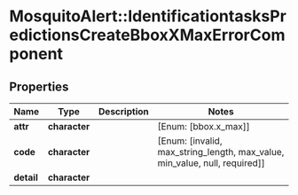 # MosquitoAlert::IdentificationtasksPredictionsCreateBboxXMaxErrorComponent


## Properties
Name | Type | Description | Notes
------------ | ------------- | ------------- | -------------
**attr** | **character** |  | [Enum: [bbox.x_max]] 
**code** | **character** |  | [Enum: [invalid, max_string_length, max_value, min_value, null, required]] 
**detail** | **character** |  | 


